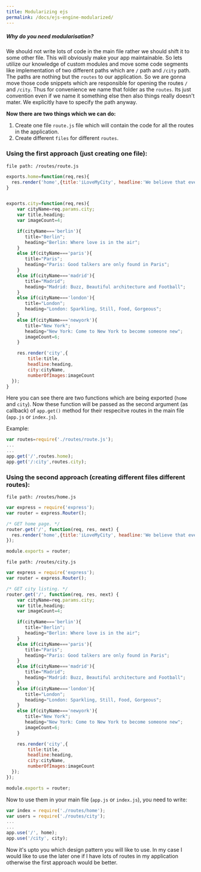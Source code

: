 ```yaml
---
title: Modularizing ejs
permalink: /docs/ejs-engine-modularized/
---
```



<div class="note info">
  <h5>Why do you need modularisation?</h5>
</div>

We should not write lots of code in the main file rather we should shift it to some other file. This will obviously make your app maintainable. So lets utilize our knowledge of custom modules and move some code segments like implementation of two different paths which are `/` path and `/city` path. The paths are nothing but the `routes` to our application. So we are gonna move those code snippets which are responsible for opening the routes `/` and `/city`. Thus for convenience we name that folder as the `routes`. Its just convention even if we name it something else then also things really doesn't mater. We explicitly have to specify the path anyway.

**Now there are two things which we can do:**

1. Create one file `route.js` file which will contain the code for all the routes in the application.
1. Create different `files` for different `routes`.

### Using the first approach (just creating one file):

`file path: /routes/route.js`


```js
exports.home=function(req,res){
  res.render('home',{title:'iLoveMyCity', headline:'We believe that every city have something to say'});
}


exports.city=function(req,res){
    var cityName=req.params.city;
    var title,heading;
    var imageCount=4;

    if(cityName==='berlin'){
       title="Berlin";
       heading="Berlin: Where love is in the air";
    }
    else if(cityName==='paris'){
       title="Paris";
       heading="Paris: Good talkers are only found in Paris";
    }
    else if(cityName==='madrid'){
       title="Madrid";
       heading="Madrid: Buzz, Beautiful architecture and Football";
    }
    else if(cityName==='london'){
       title="London";
       heading="London: Sparkling, Still, Food, Gorgeous";
    }
    else if(cityName==='newyork'){
       title="New York";
       heading="New York: Come to New York to become someone new";
       imageCount=6;
    }

    res.render('city',{
        title:title,
        headline:heading,
        city:cityName,
        numberOfImages:imageCount
  });
}
```

Here you can see there are two functions which are being exported (`home` and `city`). Now these function will be passed as the second argument (as callback) of `app.get()` method for their respecitve routes in the main file (`app.js` or `index.js`).

Example:

```js
var routes=require('./routes/route.js');
...
...
app.get('/',routes.home);
app.get('/:city',routes.city);
```

### Using the second approach (creating different files different routes):

`file path: /routes/home.js`

```js
var express = require('express');
var router = express.Router();

/* GET home page. */
router.get('/', function(req, res, next) {
  res.render('home',{title:'iLoveMyCity', headline:'We believe that every city have something to say'});
});

module.exports = router;
```

`file path: /routes/city.js`

```js
var express = require('express');
var router = express.Router();

/* GET city listing. */
router.get('/', function(req, res, next) {
    var cityName=req.params.city;
    var title,heading;
    var imageCount=4;

    if(cityName==='berlin'){
       title="Berlin";
       heading="Berlin: Where love is in the air";
    }
    else if(cityName==='paris'){
       title="Paris";
       heading="Paris: Good talkers are only found in Paris";
    }
    else if(cityName==='madrid'){
       title="Madrid";
       heading="Madrid: Buzz, Beautiful architecture and Football";
    }
    else if(cityName==='london'){
       title="London";
       heading="London: Sparkling, Still, Food, Gorgeous";
    }
    else if(cityName==='newyork'){
       title="New York";
       heading="New York: Come to New York to become someone new";
       imageCount=6;
    }

    res.render('city',{
        title:title,
        headline:heading,
        city:cityName,
        numberOfImages:imageCount
  });
});

module.exports = router;
```

Now to use them in your main file (`app.js` or `index.js`), you need to write:

```js
var index = require('./routes/home');
var users = require('./routes/city');
...
...
app.use('/', home);
app.use('/city', city);
```

Now it's upto you which design pattern you will like to use. In my case I would like to use the later one if I have lots of routes in my application otherwise the first approach would be better.
